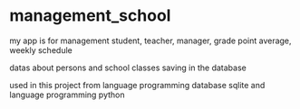# management_school


my app is for management student, teacher, manager, grade point average, weekly schedule

datas about persons and school classes saving in the database

used in this project from language programming database sqlite and language programming python
